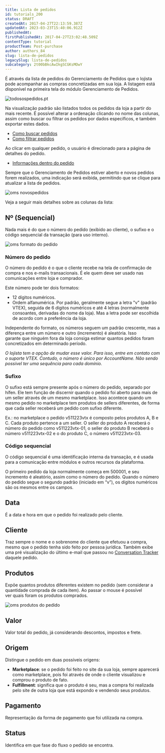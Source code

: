 ```yaml
---
title: Lista de pedidos
id: tutorials_200
status: DRAFT
createdAt: 2017-04-27T22:13:59.387Z
updatedAt: 2023-03-23T15:40:06.912Z
publishedAt: 
firstPublishedAt: 2017-04-27T23:02:48.509Z
contentType: tutorial
productTeam: Post-purchase
author: authors_84
slug: lista-de-pedidos
legacySlug: lista-de-pedidos
subcategory: 2t00bBkcAwIkgSCGKsMOwY
---
```


É através da lista de pedidos do Gerenciamento de Pedidos que o lojista pode acompanhar as compras concretizadas em sua loja. A listagem está disponível na primeira tela do módulo Gerenciamento de Pedidos.

![todosospedidos.pt](https://images.ctfassets.net/alneenqid6w5/RIjd55ovorcC4L2gZ4aFQ/c1f8a9043d1da0e979348951bbbba1e7/todosospedidos.pt.png)

Na visualização padrão são listados todos os pedidos da loja a partir do mais recente. É possível alterar a ordenação clicando no nome das colunas, assim como buscar ou filtrar os pedidos por dados específicos, e também exportar estes dados.

- [Como buscar pedidos](/pt/tutorial/como-buscar-o-pedido/)
- [Como filtrar pedidos](/pt/tutorial/como-filtrar-pedidos/)

Ao clicar em qualquer pedido, o usuário é direcionado para a página de detalhes do pedido.

- [Informações dentro do pedido](/pt/tutorial/informacoes-dentro-do-pedido/)

Sempre que o Gerenciamento de Pedidos estiver aberto e novos pedidos forem realizados, uma indicação será exibida, permitindo que se clique para atualizar a lista de pedidos.

![oms novospedidos](//images.contentful.com/alneenqid6w5/764uQcLH1YiGiusQEec8Uc/80cbd9c180ad0c65143ae753b833f8a8/oms-novospedidos.png)

Veja a seguir mais detalhes sobre as colunas da lista:

## Nº (Sequencial)

Nada mais é do que o número do pedido (exibido ao cliente), o sufixo e o código sequencial da transação (para uso interno).

![oms formato do pedido](//images.contentful.com/alneenqid6w5/60zd69MLTyOk8SW080Mo8o/ebef05cf26d82b3b15aaed852567fe5c/oms-formato-do-pedido.png)

### Número do pedido

O número do pedido é o que o cliente recebe na tela de confirmação de compra e nos e-mails transacionais. É ele quem deve ser usado nas comunicações entre loja e comprador.

Este número pode ter dois formatos:

- 12 dígitos numéricos.
- Ordem alfanumérica. Por padrão, geralmente segue a letra "v" (padrão VTEX), seguida de 6 dígitos numéricos e até 4 letras (normalmente consoantes, derivadas do nome da loja). Mas a letra pode ser escolhida de acordo com a preferência da loja.

Independente do formato, os números seguem um padrão crescente, mas a diferença entre um número e outro (incremento) é aleatória. Isso garante que ninguém fora da loja consiga estimar quantos pedidos foram concretizados em determinado período.

_O lojista tem a opção de mudar esse valor. Para isso, entre em contato com o suporte VTEX. Contudo, o número é único por AccountName. Não sendo possível ter uma sequência para cada domínio._

### Sufixo

O sufixo está sempre presente após o número do pedido, separado por hífen. Ele tem função de discernir quando o pedido foi aberto para mais de um seller através de um mesmo marketplace. Isso acontece quando um mesmo pedido no marketplace tem produtos de sellers diferentes, de forma que cada seller receberá um pedido com sufixo diferente.

Ex.: no marketplace o pedido v511223vtx é composto pelos produtos A, B e C. Cada produto pertence a um seller. O seller do produto A receberá o número do pedido como v511223vtx-01, o seller do produto B receberá o número v511223vtx-02 e o do produto C, o número v511223vtx-03.

### Código sequencial

O código sequencial é uma identificação interna da transação, e é usada para a comunicação entre módulos e outros recursos da plataforma.

O primeiro pedido da loja normalmente começa em 500001, e seu incremento é aleatório, assim como o número do pedido. Quando o número do pedido segue o segundo padrão (iniciado em &#8220;v&#8221;), os dígitos numéricos são os mesmos entre os campos.

## Data

É a data e hora em que o pedido foi realizado pelo cliente.

## Cliente

Traz sempre o nome e o sobrenome do cliente que efetuou a compra, mesmo que o pedido tenha sido feito por pessoa jurídica. Também exibe uma pré visualização do último e-mail que passou no [Conversation Tracker](/pt/tutorial/conversation-tracker) daquele pedido.

## Produtos

Expõe quantos produtos diferentes existem no pedido (sem considerar a quantidade comprada de cada item). Ao passar o mouse é possível ver quais foram os produtos comprados.

![oms produtos do pedido](//images.contentful.com/alneenqid6w5/4fTIEf2ywwc2U2IuwSkg8U/82b81b00387db8959cf18ae392e5e1f0/oms-produtos-do-pedido.png)

## Valor

Valor total do pedido, já considerando descontos, impostos e frete.

## Origem

Distingue o pedido em duas possíveis origens:

- **Marketplace**: se o pedido foi feito no site da sua loja, sempre aparecerá como marketplace, pois foi através de onde o cliente visualizou e comprou o produto de fato.
- **Fulfillment**: significa que o produto é seu, mas a compra foi realizada pelo site de outra loja que está expondo e vendendo seus produtos.

## Pagamento

Representação da forma de pagamento que foi utilizada na compra.

## Status

Identifica em que fase do fluxo o pedido se encontra.
